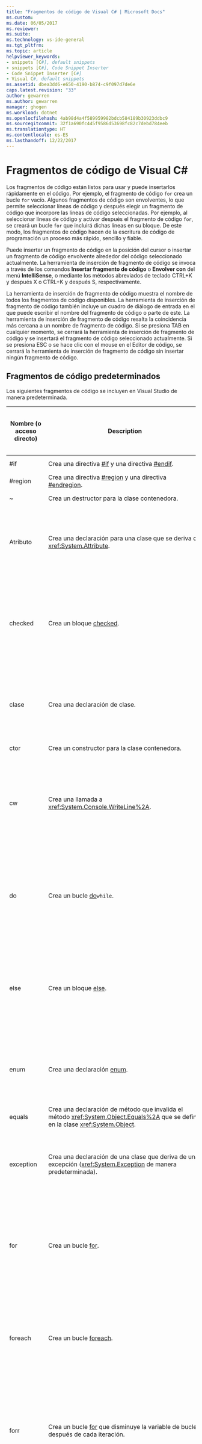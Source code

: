 ```yaml
---
title: "Fragmentos de código de Visual C# | Microsoft Docs"
ms.custom: 
ms.date: 06/05/2017
ms.reviewer: 
ms.suite: 
ms.technology: vs-ide-general
ms.tgt_pltfrm: 
ms.topic: article
helpviewer_keywords:
- snippets [C#], default snippets
- snippets [C#], Code Snippet Inserter
- Code Snippet Inserter [C#]
- Visual C#, default snippets
ms.assetid: dbea3dd6-e650-4190-b874-c9f097d7de6e
caps.latest.revision: "33"
author: gewarren
ms.author: gewarren
manager: ghogen
ms.workload: dotnet
ms.openlocfilehash: 4ab98d4a4f589959982bdcb584189b30923ddbc9
ms.sourcegitcommit: 32f1a690fc445f9586d53698fc82c7debd784eeb
ms.translationtype: HT
ms.contentlocale: es-ES
ms.lasthandoff: 12/22/2017
---
```

# <a name="visual-c-code-snippets"></a>Fragmentos de código de Visual C#
Los fragmentos de código están listos para usar y puede insertarlos rápidamente en el código. Por ejemplo, el fragmento de código `for` crea un bucle `for` vacío. Algunos fragmentos de código son envolventes, lo que permite seleccionar líneas de código y después elegir un fragmento de código que incorpore las líneas de código seleccionadas. Por ejemplo, al seleccionar líneas de código y activar después el fragmento de código `for`, se creará un bucle `for` que incluirá dichas líneas en su bloque. De este modo, los fragmentos de código hacen de la escritura de código de programación un proceso más rápido, sencillo y fiable.  

 Puede insertar un fragmento de código en la posición del cursor o insertar un fragmento de código envolvente alrededor del código seleccionado actualmente. La herramienta de inserción de fragmento de código se invoca a través de los comandos **Insertar fragmento de código** o **Envolver con** del menú **IntelliSense**, o mediante los métodos abreviados de teclado CTRL+K y después X o CTRL+K y después S, respectivamente.  

 La herramienta de inserción de fragmento de código muestra el nombre de todos los fragmentos de código disponibles. La herramienta de inserción de fragmento de código también incluye un cuadro de diálogo de entrada en el que puede escribir el nombre del fragmento de código o parte de este. La herramienta de inserción de fragmento de código resalta la coincidencia más cercana a un nombre de fragmento de código. Si se presiona TAB en cualquier momento, se cerrará la herramienta de inserción de fragmento de código y se insertará el fragmento de código seleccionado actualmente. Si se presiona ESC o se hace clic con el mouse en el Editor de código, se cerrará la herramienta de inserción de fragmento de código sin insertar ningún fragmento de código.  

## <a name="default-code-snippets"></a>Fragmentos de código predeterminados  
 Los siguientes fragmentos de código se incluyen en Visual Studio de manera predeterminada.  

|Nombre (o acceso directo)|Description|Ubicaciones válidas donde se puede insertar el fragmento|  
|--------------------------|-----------------|---------------------------------------|  
|#if|Crea una directiva [#if](/dotnet/csharp/language-reference/preprocessor-directives/preprocessor-if) y una directiva [#endif](/dotnet/csharp/language-reference/preprocessor-directives/preprocessor-endif).|En cualquier lugar.|  
|#region|Crea una directiva [#region](/dotnet/csharp/language-reference/preprocessor-directives/preprocessor-region) y una directiva [#endregion](/dotnet/csharp/language-reference/preprocessor-directives/preprocessor-endregion).|En cualquier lugar.|  
|~|Crea un destructor para la clase contenedora.|Dentro de una clase.|  
|Atributo|Crea una declaración para una clase que se deriva de <xref:System.Attribute>.|Dentro de un espacio de nombres (incluido el espacio de nombres global), una clase o un struct.|  
|checked|Crea un bloque [checked](/dotnet/csharp/language-reference/keywords/checked).|Dentro de un método, un indexador, un descriptor de acceso a propiedad o un descriptor de acceso a evento.|  
|clase|Crea una declaración de clase.|Dentro de un espacio de nombres (incluido el espacio de nombres global), una clase o un struct.|  
|ctor|Crea un constructor para la clase contenedora.|Dentro de una clase.|  
|cw|Crea una llamada a <xref:System.Console.WriteLine%2A>.|Dentro de un método, un indexador, un descriptor de acceso a propiedad o un descriptor de acceso a evento.|  
|do|Crea un bucle [do](/dotnet/csharp/language-reference/keywords/do)`while`.|Dentro de un método, un indexador, un descriptor de acceso a propiedad o un descriptor de acceso a evento.|  
|else|Crea un bloque [else](/dotnet/csharp/language-reference/keywords/if-else).|Dentro de un método, un indexador, un descriptor de acceso a propiedad o un descriptor de acceso a evento.|  
|enum|Crea una declaración [enum](/dotnet/csharp/language-reference/keywords/enum).|Dentro de un espacio de nombres (incluido el espacio de nombres global), una clase o un struct.|  
|equals|Crea una declaración de método que invalida el método <xref:System.Object.Equals%2A> que se define en la clase <xref:System.Object>.|Dentro de una clase o un struct.|  
|exception|Crea una declaración de una clase que deriva de una excepción (<xref:System.Exception> de manera predeterminada).|Dentro de un espacio de nombres (incluido el espacio de nombres global), una clase o un struct.|  
|for|Crea un bucle [for](/dotnet/csharp/language-reference/keywords/for).|Dentro de un método, un indexador, un descriptor de acceso a propiedad o un descriptor de acceso a evento.|  
|foreach|Crea un bucle [foreach](/dotnet/csharp/language-reference/keywords/foreach-in).|Dentro de un método, un indexador, un descriptor de acceso a propiedad o un descriptor de acceso a evento.|  
|forr|Crea un bucle [for](/dotnet/csharp/language-reference/keywords/for) que disminuye la variable de bucle después de cada iteración.|Dentro de un método, un indexador, un descriptor de acceso a propiedad o un descriptor de acceso a evento.|  
|if|Crea un bloque [if](/dotnet/csharp/language-reference/keywords/if-else).|Dentro de un método, un indexador, un descriptor de acceso a propiedad o un descriptor de acceso a evento.|  
|indizador|Crea una declaración de indexador.|Dentro de una clase o un struct.|  
|interfaz|Crea una declaración [interface](/dotnet/csharp/language-reference/keywords/interface).|Dentro de un espacio de nombres (incluido el espacio de nombres global), una clase o un struct.|  
|invoke|Crea un bloque que invoca un evento de manera segura.|Dentro de un método, un indexador, un descriptor de acceso a propiedad o un descriptor de acceso a evento.|  
|iterator|Crea un iterador.|Dentro de una clase o un struct.|  
|iterindex|Crea un par de iterador e indexador "con nombre" mediante una clase anidada.|Dentro de una clase o un struct.|  
|bloquear|Crea un bloque [lock](/dotnet/csharp/language-reference/keywords/lock-statement).|Dentro de un método, un indexador, un descriptor de acceso a propiedad o un descriptor de acceso a evento.|  
|mbox|Crea una llamada a <xref:System.Windows.Forms.MessageBox.Show%2A?displayProperty=fullName>. Puede que tenga que agregar una referencia a System.Windows.Forms.dll.|Dentro de un método, un indexador, un descriptor de acceso a propiedad o un descriptor de acceso a evento.|  
|namespace|Crea una declaración [namespace](/dotnet/csharp/language-reference/keywords/namespace).|Dentro de un espacio de nombres (incluido el espacio de nombres global).|  
|prop|Crea una declaración de [propiedad autoimplementada](/dotnet/csharp/programming-guide/classes-and-structs/auto-implemented-properties).|Dentro de una clase o un struct.|  
|propfull|Crea una declaración de propiedad con descriptores de acceso `get` y `set`.|Dentro de una clase o un struct.|  
|propg|Crea una [propiedad autoimplementada](/dotnet/csharp/programming-guide/classes-and-structs/auto-implemented-properties) de solo lectura con un descriptor de acceso `set` privado.|Dentro de una clase o un struct.|  
|sim|Crea una declaración de método Main [static](/dotnet/csharp/language-reference/keywords/static) [int](/dotnet/csharp/language-reference/keywords/int).|Dentro de una clase o un struct.|  
|struct|Crea una declaración [struct](/dotnet/csharp/language-reference/keywords/struct).|Dentro de un espacio de nombres (incluido el espacio de nombres global), una clase o un struct.|  
|svm|Crea una declaración de método Main [static](/dotnet/csharp/language-reference/keywords/static) [void](/dotnet/csharp/language-reference/keywords/void).|Dentro de una clase o un struct.|  
|switch|Crea un bloque [switch](/dotnet/csharp/language-reference/keywords/switch).|Dentro de un método, un indexador, un descriptor de acceso a propiedad o un descriptor de acceso a evento.|  
|try|Crea un bloque [try-catch](/dotnet/csharp/language-reference/keywords/try-catch).|Dentro de un método, un indexador, un descriptor de acceso a propiedad o un descriptor de acceso a evento.|  
|tryf|Crea un bloque [try-finally](/dotnet/csharp/language-reference/keywords/try-finally).|Dentro de un método, un indexador, un descriptor de acceso a propiedad o un descriptor de acceso a evento.|  
|unchecked|Crea un bloque [unchecked](/dotnet/csharp/language-reference/keywords/unchecked).|Dentro de un método, un indexador, un descriptor de acceso a propiedad o un descriptor de acceso a evento.|  
|unsafe|Crea un bloque [unsafe](/dotnet/csharp/language-reference/keywords/unsafe).|Dentro de un método, un indexador, un descriptor de acceso a propiedad o un descriptor de acceso a evento.|  
|utilizar|Crea una directiva [using](/dotnet/csharp/language-reference/keywords/using-directive).|Dentro de un espacio de nombres (incluido el espacio de nombres global).|  
|while|Crea un bucle [while](/dotnet/csharp/language-reference/keywords/while).|Dentro de un método, un indexador, un descriptor de acceso a propiedad o un descriptor de acceso a evento.|  

## <a name="see-also"></a>Vea también  
 [Funciones de los fragmentos de código](../ide/code-snippet-functions.md)   
 [Fragmentos de código](../ide/code-snippets.md)   
 [Parámetros de plantilla](../ide/template-parameters.md)   
 [Cómo: Usar fragmentos de código envolventes](../ide/how-to-use-surround-with-code-snippets.md)   
